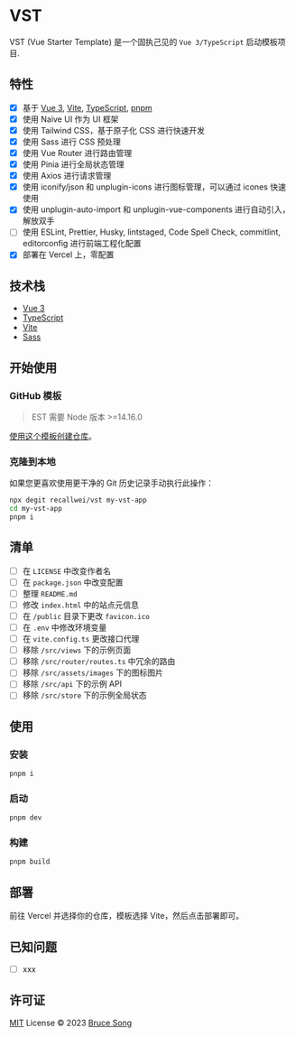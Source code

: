 # VST

VST (Vue Starter Template) 是一个固执己见的 `Vue 3/TypeScript` 启动模板项目.

## 特性

- [x] 基于 [Vue 3](https://cn.vuejs.org/), [Vite](https://cn.vitejs.dev/), [TypeScript](https://www.typescriptlang.org/), [pnpm](https://pnpm.io/zh/)
- [x] 使用 Naive UI 作为 UI 框架
- [x] 使用 Tailwind CSS，基于原子化 CSS 进行快速开发
- [x] 使用 Sass 进行 CSS 预处理
- [x] 使用 Vue Router 进行路由管理
- [x] 使用 Pinia 进行全局状态管理
- [x] 使用 Axios 进行请求管理
- [x] 使用 iconify/json 和 unplugin-icons 进行图标管理，可以通过 icones 快速使用
- [x] 使用 unplugin-auto-import 和 unplugin-vue-components 进行自动引入，解放双手
- [ ] 使用 ESLint, Prettier, Husky, lintstaged, Code Spell Check, commitlint, editorconfig 进行前端工程化配置
- [x] 部署在 Vercel 上，零配置

## 技术栈

- [Vue 3](https://cn.vuejs.org/)
- [TypeScript](https://www.typescriptlang.org/)
- [Vite](https://cn.vitejs.dev/)
- [Sass](https://sass-lang.com/)

## 开始使用

### GitHub 模板

> EST 需要 Node 版本 >=14.16.0

[使用这个模板创建仓库](https://github.com/recallwei/vst/generate)。

### 克隆到本地

如果您更喜欢使用更干净的 Git 历史记录手动执行此操作：

```bash
npx degit recallwei/vst my-vst-app
cd my-vst-app
pnpm i
```

## 清单

- [ ] 在 `LICENSE` 中改变作者名
- [ ] 在 `package.json` 中改变配置
- [ ] 整理 `README.md`
- [ ] 修改 `index.html` 中的站点元信息
- [ ] 在 `/public` 目录下更改 `favicon.ico`
- [ ] 在 `.env` 中修改环境变量
- [ ] 在 `vite.config.ts` 更改接口代理
- [ ] 移除 `/src/views` 下的示例页面
- [ ] 移除 `/src/router/routes.ts` 中冗余的路由
- [ ] 移除 `/src/assets/images` 下的图标图片
- [ ] 移除 `/src/api` 下的示例 API
- [ ] 移除 `/src/store` 下的示例全局状态

## 使用

### 安装

```bash
pnpm i
```

### 启动

```bash
pnpm dev
```

### 构建

```bash
pnpm build
```

## 部署

前往 Vercel 并选择你的仓库，模板选择 Vite，然后点击部署即可。

## 已知问题

- [ ] xxx

## 许可证

[MIT](/LICENSE) License &copy; 2023 [Bruce Song](https://github.com/recallwei)
